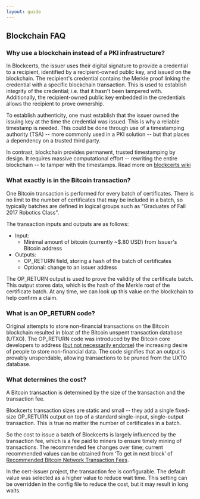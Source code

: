 ```yaml
---
layout: guide
---
```


## Blockchain FAQ

### Why use a blockchain instead of a PKI infrastructure?

In Blockcerts, the issuer uses their digital signature to provide a credential to a recipient, identified by a recipient-owned public key, and issued on the blockchain. The recipient's credential contains the Merkle proof linking the credential with a specific blockchain transaction. This is used to establish integrity of the credential; i.e. that it hasn't been tampered with. Additionally, the recipient-owned public key embedded in the credentials allows the recipient to prove ownership.

To establish authenticity, one must establish that the issuer owned the issuing key at the time the credential was issued. This is why a reliable timestamp is needed. This could be done through use of a timestamping authority (TSA) -- more commonly used in a PKI solution -- but that places a dependency on a trusted third party. 

In contrast, blockchain provides permanent, trusted timestamping by design. It requires massive computational effort -- rewriting the entire blockchain -- to tamper with the timestamps. Read more on [blockcerts wiki](https://github.com/blockchain-certificates/cert-schema/wiki/Why-the-blockchain)


### What exactly is in the Bitcoin transaction?

One Bitcoin transaction is performed for every batch of certificates. There is no limit to the number of certificates that may be included in a batch, so typically batches are defined in logical groups such as "Graduates of Fall 2017 Robotics Class".

The transaction inputs and outputs are as follows:

*   Input:
    *    Minimal amount of bitcoin (currently ~$.80 USD) from Issuer's Bitcoin address
*   Outputs:
    *   OP_RETURN field, storing a hash of the batch of certificates
    *   Optional: change to an issuer address

The OP_RETURN output is used to prove the validity of the certificate batch. This output stores data, which is the hash of the Merkle root of the certificate batch. At any time, we can look up this value on the blockchain to help confirm a claim.

### What is an OP_RETURN code?

Original attempts to store non-financial transactions on the Bitcoin blockchain resulted in bloat of the Bitcoin unspent transaction database (UTXO). The OP_RETURN code was introduced by the Bitcoin core developers to address ([but not necessarily endorse](https://en.bitcoin.it/wiki/OP_RETURN)) the increasing desire of people to store non-financial data. The code signifies that an output is provably unspendable, allowing transactions to be pruned from the UXTO database.

### What determines the cost?

A Bitcoin transaction is determined by the size of the transaction and the transaction fee. 

Blockcerts transaction sizes are static and small -- they add a single fixed-size OP_RETURN output on top of a standard single-input, single-output transaction. This is true no matter the number of certificates in a batch.

So the cost to issue a batch of Blockcerts is largely influenced by the transaction fee, which is a fee paid to miners to ensure timely mining of transactions. The recommended fee changes over time; current recommended values can be obtained from ‘To get in next block’ of [Recommended Bitcoin Network Transaction Fees](http://bitcoinexchangerate.org/fees).

In the cert-issuer project, the transaction fee is configurable. The default value was selected as a higher value to reduce wait time. This setting can be overridden in the config file to reduce the cost, but it may result in long waits.



